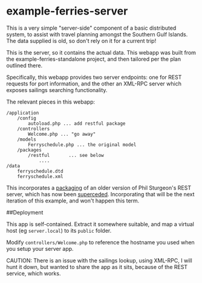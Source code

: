 # example-ferries-server

This is a very simple "server-side" component of
a basic distributed system, to assist with travel planning
amongst the Southern Gulf Islands. The data supplied is old, so don't
rely on it for a current trip!

This is the server, so it contains the actual data.
This webapp was built from the example-ferries-standalone project, and then 
tailored per the plan outlined there.

Specifically, this webapp provides two server endpoints: one for REST
requests for port information, and the other an XML-RPC server
which exposes sailings searching functionality.

The relevant pieces in this webapp:

    /application
        /config
            autoload.php ... add restful package
        /controllers
            Welcome.php ... "go away"
        /models
            Ferryschedule.php ... the original model
        /packages
            /restful       ... see below
                ....
    /data
        ferryschedule.dtd
        ferryschedule.xml

This incorporates a [packaging](https://github.com/jedi-academy/package-restful) 
of an older version of Phil Sturgeon's REST server,
which has now been [superceded](https://github.com/chriskacerguis/codeigniter-restserver).
Incorporating that will be the next iteration of this example, and won't happen this term.

##Deployment

This app is self-contained. Extract it somewhere suitable, and map
a virtual host (eg <code>server.local</code>) to its <code>public</code> folder.

Modify <code>controllers/Welcome.php</code> to reference the hostname you used
when you setup your server app.

CAUTION: There is an issue with the sailings lookup, using XML-RPC,
I will hunt it down, but wanted to share the app as it sits, because of the REST
service, which works.